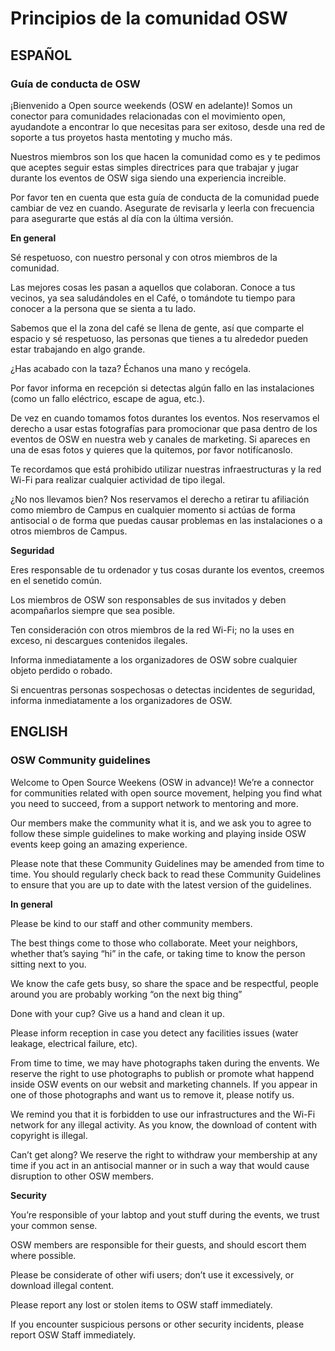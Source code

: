 # Principios de la comunidad OSW

## ESPAÑOL

### Guía de conducta de OSW

¡Bienvenido a Open source weekends (OSW en adelante)! Somos un conector para comunidades relacionadas con el movimiento open, ayudandote a encontrar lo que necesitas para ser exitoso, desde una red de soporte a tus proyetos hasta mentoting y mucho más.

Nuestros miembros son los que hacen la comunidad como es y te pedimos que aceptes seguir estas simples directrices para que trabajar y jugar durante los eventos de OSW siga siendo una experiencia increible.

Por favor ten en cuenta que esta guía de conducta de la comunidad puede cambiar de vez en cuando. Asegurate de revisarla y leerla con frecuencia para asegurarte que estás al día con la última versión.

**En general**

Sé respetuoso, con nuestro personal y con otros miembros de la comunidad.

Las mejores cosas les pasan a aquellos que colaboran. Conoce a tus vecinos, ya sea saludándoles en el Café, o tomándote tu tiempo para conocer a la persona que se sienta a tu lado.

Sabemos que el la zona del café se llena de gente, así que comparte el espacio y sé respetuoso, las personas que tienes a tu alrededor pueden estar trabajando en algo grande.

¿Has acabado con la taza? Échanos una mano y recógela.

Por favor informa en recepción si detectas algún fallo en las instalaciones (como un fallo eléctrico, escape de agua, etc.).

De vez en cuando  tomamos fotos durantes los eventos. Nos reservamos el derecho a usar estas fotografías para promocionar que pasa dentro de los eventos de OSW en nuestra web y canales de marketing. Si apareces en una de esas fotos y quieres que la quitemos, por favor notifícanoslo.

Te recordamos que está prohibido utilizar nuestras infraestructuras y la red Wi-Fi para realizar cualquier actividad de tipo ilegal.

¿No nos llevamos bien? Nos reservamos el derecho a retirar tu afiliación como miembro de Campus en cualquier momento si actúas de forma antisocial o de forma que puedas causar problemas en las instalaciones o a otros miembros de Campus.

**Seguridad**

Eres responsable de tu ordenador y tus cosas durante los eventos, creemos en el senetido común.

Los miembros de OSW son responsables de sus invitados y deben acompañarlos siempre que sea posible.

Ten consideración con otros miembros de la red Wi-Fi; no la uses en exceso, ni descargues contenidos ilegales.

Informa inmediatamente a los organizadores de OSW sobre cualquier objeto perdido o robado.

Si encuentras personas sospechosas o detectas incidentes de seguridad, informa inmediatamente a los organizadores de OSW.




## ENGLISH

### OSW Community guidelines

Welcome to Open Source Weekens (OSW in advance)! We’re a connector for communities related with open source movement, helping you find what you need to succeed, from a support network to mentoring and more.

Our members make the community what it is, and we ask you to agree to follow these simple guidelines to make working and playing inside OSW events keep going an amazing experience.

Please note that these Community Guidelines may be amended from time to time. You should regularly check back to read these Community Guidelines to ensure that you are up to date with the latest version of the guidelines.

**In general**

Please be kind to our staff and other community members.

The best things come to those who collaborate. Meet your neighbors, whether that’s saying “hi” in the cafe, or taking time to know the person sitting next to you.

We know the cafe gets busy, so share the space and be respectful, people around you are probably working “on the next big thing”

Done with your cup? Give us a hand and clean it up.

Please inform reception in case you detect any facilities issues (water leakage, electrical failure, etc).


From time to time, we may have photographs taken during the envents. We reserve the right to use photographs to publish or promote what happend inside OSW events on our websit and marketing channels. If you appear in one of those photographs and want us to remove it, please notify us.

We remind you that it is forbidden to use our infrastructures and the Wi-Fi network for any illegal activity. As you know, the download of content with copyright is illegal.

Can’t get along? We reserve the right to withdraw your membership at any time if you act in an antisocial manner or in such a way that would cause disruption to other OSW members.

**Security**

You’re responsible of your labtop and yout stuff during the events, we trust your common sense.

OSW members are responsible for their guests, and should escort them where possible.

Please be considerate of other wifi users; don’t use it excessively, or download illegal content.

Please report any lost or stolen items to OSW staff immediately.

If you encounter suspicious persons or other security incidents, please report OSW Staff immediately.
